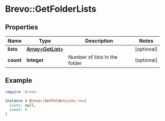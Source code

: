 # Brevo::GetFolderLists

## Properties

| Name | Type | Description | Notes |
| ---- | ---- | ----------- | ----- |
| **lists** | [**Array&lt;GetList&gt;**](GetList.md) |  | [optional] |
| **count** | **Integer** | Number of lists in the folder | [optional] |

## Example

```ruby
require 'brevo'

instance = Brevo::GetFolderLists.new(
  lists: null,
  count: 6
)
```

